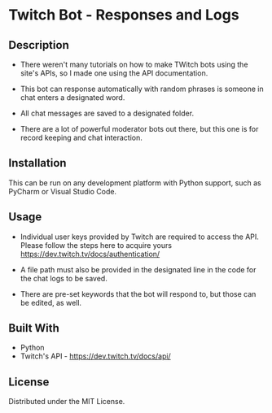 # Twitch Bot - Responses and Logs

## Description
  
- There weren't many tutorials on how to make TWitch bots using the site's APIs, so I made one using the API documentation.
- This bot can response automatically with random phrases is someone in chat enters a designated word.
- All chat messages are saved to a designated folder.
  
- There are a lot of powerful moderator bots out there, but this one is for record keeping and chat interaction. 


## Installation

This can be run on any development platform with Python support, such as PyCharm or Visual Studio Code.

## Usage

- Individual user keys provided by Twitch are required to access the API. Please follow the steps here to acquire yours https://dev.twitch.tv/docs/authentication/
  
- A file path must also be provided in the designated line in the code for the chat logs to be saved.
  
- There are pre-set keywords that the bot will respond to, but those can be edited, as well.

## Built With

- Python
- Twitch's API - https://dev.twitch.tv/docs/api/

## License

Distributed under the MIT License.



